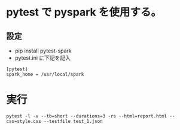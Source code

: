 # pytest で pyspark を使用する。

## 設定

- pip install pytest-spark
- pytest.ini に下記を記入

```
[pytest]
spark_home = /usr/local/spark
```

# 実行

```
pytest -l -v --tb=short --durations=3 -rs --html=report.html --css=style.css --testfile test_1.json
```
